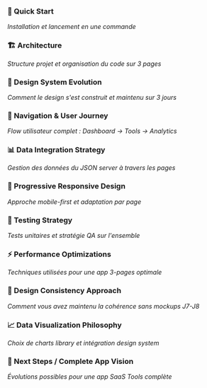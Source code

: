 ### **🚀 Quick Start**

_Installation et lancement en une commande_

### **🏗️ Architecture**

_Structure projet et organisation du code sur 3 pages_

### **🎨 Design System Evolution**

_Comment le design s'est construit et maintenu sur 3 jours_

### **🔗 Navigation & User Journey**

_Flow utilisateur complet : Dashboard → Tools → Analytics_

### **📊 Data Integration Strategy**

_Gestion des données du JSON server à travers les pages_

### **📱 Progressive Responsive Design**

_Approche mobile-first et adaptation par page_

### **🧪 Testing Strategy**

_Tests unitaires et stratégie QA sur l'ensemble_

### **⚡ Performance Optimizations**

_Techniques utilisées pour une app 3-pages optimale_

### **🎯 Design Consistency Approach**

_Comment vous avez maintenu la cohérence sans mockups J7-J8_

### **📈 Data Visualization Philosophy**

_Choix de charts library et intégration design system_

### **🔮 Next Steps / Complete App Vision**

_Évolutions possibles pour une app SaaS Tools complète_
